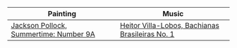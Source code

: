 
Painting | Music
-------- | -----
[Jackson Pollock, Summertime: Number 9A]((https://www.tate.org.uk/art/artworks/pollock-summertime-number-9a-t03977)) | [Heitor Villa-Lobos, Bachianas Brasileiras No. 1](https://open.spotify.com/album/1qvQRtKPtMIkvbvMtVqeMN?si=IUk_a5jsTMeY_ylvFshPYg)

